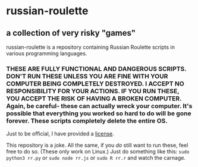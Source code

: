 # russian-roulette
## a collection of very risky "games"

russian-roulette is a repository containing Russian Roulette scripts in various programming languages.

### THESE ARE FULLY FUNCTIONAL AND DANGEROUS SCRIPTS. DON'T RUN THESE UNLESS YOU ARE FINE WITH YOUR COMPUTER BEING COMPLETELY DESTROYED. I ACCEPT NO RESPONSIBILITY FOR YOUR ACTIONS. IF YOU RUN THESE, YOU ACCEPT THE RISK OF HAVING A BROKEN COMPUTER. Again, be careful- these can actually wreck your computer. It's possible that everything you worked so hard to do will be gone forever. These scripts completely delete the entire OS.

Just to be official, I have provided a [license](./LICENSE).

This repository is a joke.
All the same, if you *do* still want to run these, feel free to do so. (These only work on Linux.) Just do something like this:
`sudo python3 rr.py` or `sudo node rr.js` or `sudo R rr.r` and watch the carnage.
